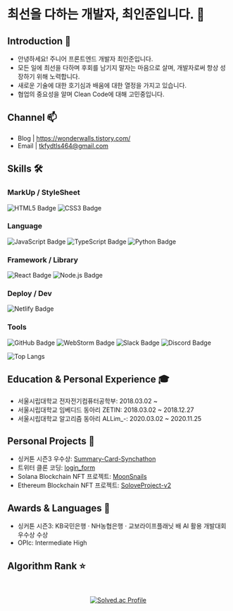 # 최선을 다하는 개발자, 최인준입니다. 🌱

## Introduction 📢
- 안녕하세요! 주니어 프론트엔드 개발자 최인준입니다.
- 모든 일에 최선을 다하며 후회를 남기지 말자는 마음으로 살며, 개발자로써 항상 성장하기 위해 노력합니다.
- 새로운 기술에 대한 호기심과 배움에 대한 열정을 가지고 있습니다.
- 협업의 중요성을 알며 Clean Code에 대해 고민중입니다.


## Channel 📫
- Blog  | https://wonderwalls.tistory.com/
- Email | tkfydtls464@gmail.com
  
## Skills 🛠

###  MarkUp / StyleSheet
![HTML5 Badge](https://img.shields.io/badge/HTML5-E34F26?style=flat&logo=HTML5&logoColor=white)
![CSS3 Badge](https://img.shields.io/badge/CSS3-1572B6?style=flat&logo=CSS3&logoColor=white)

###  Language 
![JavaScript Badge](https://img.shields.io/badge/JavaScript-F7DF1E?style=flat&logo=JavaScript&logoColor=white)
![TypeScript Badge](https://img.shields.io/badge/TypeScript-3178C6?style=flat&logo=TypeScript&logoColor=white)
![Python Badge](https://img.shields.io/badge/Python-3776AB?style=flat&logo=Python&logoColor=white)

###  Framework / Library 
![React Badge](https://img.shields.io/badge/React-61DAFB?style=flat&logo=React&logoColor=white)
![Node.js Badge](https://img.shields.io/badge/Node.js-339933?style=flat&logo=Node.js&logoColor=white)

###  Deploy / Dev
![Netlify Badge](https://img.shields.io/badge/netlify-00C7B7?style=flat&logo=netlify&logoColor=white)

### Tools 
![GitHub Badge](https://img.shields.io/badge/GitHub-181717?style=flat&logo=GitHub&logoColor=white)
![WebStorm Badge](https://img.shields.io/badge/WebStorm-007ACC?style=flat-square&logo=WebStorm&logoColor=white)
![Slack Badge](https://img.shields.io/badge/Slack-4A154B?style=flat&logo=Slack&logoColor=white)
![Discord Badge](https://img.shields.io/badge/Discord-5865F2?style=flat&logo=Discord&logoColor=white)

![Top Langs](https://github-readme-stats.vercel.app/api/top-langs/?username=TaePoong719&layout=compact)

## Education & Personal Experience 🎓
- 서울시립대학교 전자전기컴퓨터공학부: 2018.03.02 ~
- 서울시립대학교 임베디드 동아리 ZETIN: 2018.03.02 ~ 2018.12.27
- 서울시립대학교 알고리즘 동아리 ALLim_-: 2020.03.02 ~ 2020.11.25

## Personal Projects 📁 

- 싱커톤 시즌3 우수상: [Summary-Card-Synchathon](https://github.com/TaePoong719/Summary-Card-Synchathon)
- 트위터 클론 코딩: [login_form](https://github.com/LateEarlyRiser/login_form)
- Solana Blockchain NFT 프로젝트: [MoonSnails](https://github.com/TaePoong719/MoonSnails)
- Ethereum Blockchain NFT 프로젝트: [SoloveProject-v2](https://github.com/free-mint-nft/SoloveProject-v2)

## Awards & Languages 🏅
- 싱커톤 시즌3: KB국민은행 · NH농협은행 · 교보라이프플래닛 배 AI 활용 개발대회 우수상 수상
- OPIc: Intermediate High

## Algorithm Rank ⭐ 
<br/>
<div align=center>

[![Solved.ac Profile](http://mazassumnida.wtf/api/v2/generate_badge?boj=tkfydtls)](https://solved.ac/tkfydtls/)

</div>
<br/>
